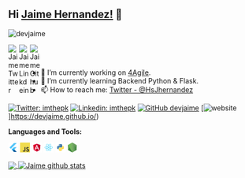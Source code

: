 ## Hi [Jaime Hernandez!](https://jaimehz.com/) 👋

<p align="left"> <img src="https://komarev.com/ghpvc/?username=devjaime&label=Views&color=blue&style=plastic" alt="devjaime" /> </p>

<a href="https://twitter.com/HsJhernandez">
  <img align="left" alt="Jaime Twitter" width="22px" src="https://cdn.jsdelivr.net/npm/simple-icons@v3/icons/twitter.svg" />
</a>
<a href="https://linkedin.com/in/jhernandezsalgado">
  <img align="left" alt="Jaime Linkdein" width="22px" src="https://cdn.jsdelivr.net/npm/simple-icons@v3/icons/linkedin.svg" />
</a>
<a href="https://github.com/devjaime">
  <img align="left" alt="Jaime Github" width="22px" src="https://cdn.jsdelivr.net/npm/simple-icons@v3/icons/github.svg" />
</a>

<br/>
<br/>



- 🔭 I’m currently working on [4Agile](https://www.4agile.cl/).
- 🌱 I’m currently learning Backend Python & Flask.
- 📫 How to reach me: [Twitter - @HsJhernandez](https://twitter.com/HsJhernandez)

[![Twitter: imthepk](https://img.shields.io/badge/twitter-HsJhernandez-blue)](https://twitter.com/HsJhernandez)
[![Linkedin: imthepk](https://img.shields.io/badge/linkedin-jhernandezsalgado-blue)](https://www.linkedin.com/in/jhernandezsalgado/)
[![GitHub devjaime](https://img.shields.io/github/followers/devjaime?label=follow&style=social)](https://github.com/devjaime)
[![website](https://img.shields.io/badge/Portfolio-website-yellow)]https://devjaime.github.io/)


**Languages and Tools:**  

<code><img height="20" src="https://raw.githubusercontent.com/github/explore/80688e429a7d4ef2fca1e82350fe8e3517d3494d/topics/flutter/flutter.png"></code>
<code><img height="20" src="https://raw.githubusercontent.com/github/explore/80688e429a7d4ef2fca1e82350fe8e3517d3494d/topics/javascript/javascript.png"></code>
<code><img height="20" src="https://raw.githubusercontent.com/github/explore/80688e429a7d4ef2fca1e82350fe8e3517d3494d/topics/angular/angular.png"></code>
<code><img height="20" src="https://raw.githubusercontent.com/github/explore/80688e429a7d4ef2fca1e82350fe8e3517d3494d/topics/react/react.png"></code>
<code><img height="20" src="https://raw.githubusercontent.com/github/explore/80688e429a7d4ef2fca1e82350fe8e3517d3494d/topics/python/python.png"></code>
<code><img height="20" src="https://raw.githubusercontent.com/github/explore/80688e429a7d4ef2fca1e82350fe8e3517d3494d/topics/nodejs/nodejs.png"></code>    

<a href="https://github.com/devjaime">
  <img align="center" src="https://github-readme-stats.vercel.app/api/top-langs/?username=devjaime&theme=dark&hide_langs_below=1" />
</a>
<a href="https://github.com/devjaime">
 <img align="center" src="https://github-readme-stats.vercel.app/api?username=devjaime&show_icons=true&theme=dracula&line_height=27" alt="Jaime github stats"/>
</a>



